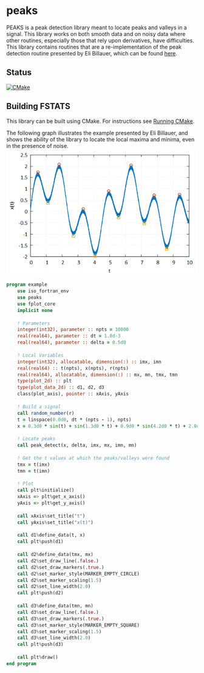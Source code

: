 # peaks
PEAKS is a peak detection library meant to locate peaks and valleys in a signal.  This library works on both smooth data and on noisy data where other routines, especially those that rely upon derivatives, have difficulties.  This library contains routines that are a re-implementation of the peak detection routine presented by Eli Billauer, which can be found [here](http://billauer.co.il/peakdet.html).

## Status
[![CMake](https://github.com/jchristopherson/peaks/actions/workflows/cmake.yml/badge.svg)](https://github.com/jchristopherson/peaks/actions/workflows/cmake.yml)

## Building FSTATS
This library can be built using CMake.  For instructions see [Running CMake](https://cmake.org/runningcmake/).


The following graph illustrates the example presented by Eli Billauer, and shows the ability of the library to locate the local maxima and minima, even in the presence of noise.
![](images/example_1.png?raw=true)

```fortran
program example
    use iso_fortran_env
    use peaks
    use fplot_core
    implicit none

    ! Parameters
    integer(int32), parameter :: npts = 10000
    real(real64), parameter :: dt = 1.0d-3
    real(real64), parameter :: delta = 0.5d0

    ! Local Variables
    integer(int32), allocatable, dimension(:) :: imx, imn
    real(real64) :: t(npts), x(npts), r(npts)
    real(real64), allocatable, dimension(:) :: mx, mn, tmx, tmn
    type(plot_2d) :: plt
    type(plot_data_2d) :: d1, d2, d3
    class(plot_axis), pointer :: xAxis, yAxis

    ! Build a signal
    call random_number(r)
    t = linspace(0.0d0, dt * (npts - 1), npts)
    x = 0.3d0 * sin(t) + sin(1.3d0 * t) + 0.9d0 * sin(4.2d0 * t) + 2.0d-1 * r

    ! Locate peaks
    call peak_detect(x, delta, imx, mx, imn, mn)

    ! Get the t values at which the peaks/valleys were found
    tmx = t(imx)
    tmn = t(imn)

    ! Plot
    call plt%initialize()
    xAxis => plt%get_x_axis()
    yAxis => plt%get_y_axis()

    call xAxis%set_title("t")
    call yAxis%set_title("x(t)")

    call d1%define_data(t, x)
    call plt%push(d1)

    call d2%define_data(tmx, mx)
    call d2%set_draw_line(.false.)
    call d2%set_draw_markers(.true.)
    call d2%set_marker_style(MARKER_EMPTY_CIRCLE)
    call d2%set_marker_scaling(1.5)
    call d2%set_line_width(2.0)
    call plt%push(d2)

    call d3%define_data(tmn, mn)
    call d3%set_draw_line(.false.)
    call d3%set_draw_markers(.true.)
    call d3%set_marker_style(MARKER_EMPTY_SQUARE)
    call d3%set_marker_scaling(1.5)
    call d3%set_line_width(2.0)
    call plt%push(d3)

    call plt%draw()
end program
```
